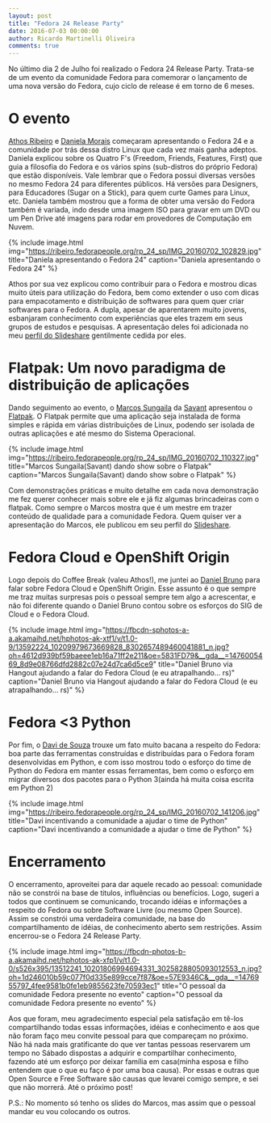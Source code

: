 ```yaml
---
layout: post
title: "Fedora 24 Release Party"
date: 2016-07-03 00:00:00
author: Ricardo Martinelli Oliveira
comments: true
---
```

No último dia 2 de Julho foi realizado o Fedora 24 Release Party. Trata-se de
um evento da comunidade Fedora para comemorar o lançamento de uma nova versão
do Fedora, cujo ciclo de release é em torno de 6 meses.

O evento
========

[Athos Ribeiro][perfil-athos] e [Daniela Morais][perfil-daniela] começaram
apresentando o Fedora 24 e a comunidade por trás dessa distro Linux que cada
vez mais ganha adeptos. Daniela explicou sobre os Quatro F's (Freedom, Friends,
Features, First) que guia a filosofia do Fedora e os vários spins (sub-distros
do próprio Fedora) que estão disponíveis. Vale lembrar que o Fedora possui
diversas versões no mesmo Fedora 24 para diferentes públicos. Há versões para
Designers, para Educadores (Sugar on a Stick), para quem curte Games para Linux,
etc.
Daniela também mostrou que a forma de obter uma versão do Fedora também é variada,
indo desde uma imagem ISO para gravar em um DVD ou um Pen Drive até imagens para
rodar em provedores de Computação em Nuvem.

{% include image.html
        img="https://ribeiro.fedorapeople.org/rp_24_sp/IMG_20160702_102829.jpg"
        title="Daniela apresentando o Fedora 24"
        caption="Daniela apresentando o Fedora 24" %}

Athos por sua vez explicou como contribuir para o Fedora e mostrou dicas muito
úteis para utilização do Fedora, bem como extender o uso com dicas para empacotamento
e distribuição de softwares para quem quer criar softwares para o Fedora.
A dupla, apesar de aparentarem muito jovens, esbanjaram conhecimento com experiências
que eles trazem em seus grupos de estudos e pesquisas. A apresentação deles foi
adicionada no meu [perfil do Slideshare][slides-daniela] gentilmente cedida por eles.

Flatpak: Um novo paradigma de distribuição de aplicações
========================================================
Dando seguimento ao evento, o [Marcos Sungaila][perfil-marcos] da [Savant][site-savant]
apresentou o [Flatpak][site-flatpak]. O Flatpak permite que uma aplicação seja instalada
de forma simples e rápida em várias distribuições de Linux, podendo ser isolada de outras
aplicações e até mesmo do Sistema Operacional.

{% include image.html
        img="https://ribeiro.fedorapeople.org/rp_24_sp/IMG_20160702_110327.jpg"
        title="Marcos Sungaila(Savant) dando show sobre o Flatpak"
        caption="Marcos Sungaila(Savant) dando show sobre o Flatpak" %}

Com demonstrações práticas e muito detalhe em cada nova demonstração me fez querer
conhecer mais sobre ele e já fiz algumas brincadeiras com o flatpak. Como sempre o Marcos
mostra que é um mestre em trazer conteúdo de qualidade para a comunidade Fedora.
Quem quiser ver a apresentação do Marcos, ele publicou em seu perfil do [Slideshare][slides-flatpal].

Fedora Cloud e OpenShift Origin 
===============================
Logo depois do Coffee Break (valeu Athos!), me juntei ao [Daniel Bruno][perfil-daniel]
para falar sobre Fedora Cloud e OpenShift Origin. Esse assunto é o que sempre me traz
muitas surpresas pois o pessoal sempre tem algo a acrescentar, e não foi diferente quando
o Daniel Bruno contou sobre os esforços do SIG de Cloud e o Fedora Cloud.

{% include image.html
        img="https://fbcdn-sphotos-a-a.akamaihd.net/hphotos-ak-xtf1/v/t1.0-9/13592224_10209979673669828_8302657489460041881_n.jpg?oh=4612d939bf59baeee1eb16a71ff2e211&oe=5831FD79&__gda__=1476005469_8d9e08766dfd2882c07e24d7ca6d5ce9"
        title="Daniel Bruno via Hangout ajudando a falar do Fedora Cloud (e eu atrapalhando... rs)"
        caption="Daniel Bruno via Hangout ajudando a falar do Fedora Cloud (e eu atrapalhando... rs)" %}

Fedora <3 Python
================
Por fim, o [Davi de Souza][perfil-davi] trouxe um fato muito bacana a respeito do Fedora:
 boa parte das ferramentas construídas e distribuídas para o Fedora foram desenvolvidas 
em Python, e com isso mostrou todo o esforço do time de Python do Fedora em manter essas
ferramentas, bem como o esforço em migrar diversos dos pacotes para o Python 3(ainda há
muita coisa escrita em Python 2)

{% include image.html
        img="https://ribeiro.fedorapeople.org/rp_24_sp/IMG_20160702_141206.jpg"
        title="Davi incentivando a comunidade a ajudar o time de Python"
        caption="Davi incentivando a comunidade a ajudar o time de Python" %}
        

Encerramento
============
O encerramento, aproveitei para dar aquele recado ao pessoal: comunidade não se constrói
na base de titulos, influências ou benefícios. Logo, sugeri a todos que continuem se comunicando,
trocando idéias e informações a respeito do Fedora ou sobre Software Livre (ou mesmo Open
Source). Assim se constrói uma verdadeira comunidade, na base do compartilhamento de idéias,
de conhecimento aberto sem restrições. Assim encerrou-se o Fedora 24 Release Party.

{% include image.html
        img="https://fbcdn-photos-b-a.akamaihd.net/hphotos-ak-xfp1/v/t1.0-0/s526x395/13512241_10201806994694331_3025828805093012553_n.jpg?oh=1d246010b59c077f0d335e899cce7f87&oe=57E9346C&__gda__=1476955797_4fee9581b0fe1eb9855623fe70593ec1"
        title="O pessoal da comunidade Fedora presente no evento"
        caption="O pessoal da comunidade Fedora presente no evento" %}
        
Aos que foram, meu agradecimento especial pela satisfação em tê-los compartilhando todas essas
informações, idéias e conhecimento e aos que não foram faço meu convite pessoal para que compareçam
no próximo. Não há nada mais gratificante do que ver tantas pessoas reservarem um tempo no
Sábado dispostas a adquirir e compartilhar conhecimento, fazendo até um esforço por deixar família
em casa(minha esposa e filho entendem que o que eu faço é por uma boa causa). Por essas e outras
que Open Source e Free Software são causas que levarei comigo sempre, e sei que não morrerá.
Até o próximo post!

P.S.: No momento só tenho os slides do Marcos, mas assim que o pessoal mandar eu vou colocando os outros.


[perfil-athos]: https://github.com/athos-ribeiro
[perfil-daniela]: https://www.facebook.com/profile.php?id=623168777
[perfil-marcos]: https://ribeiro.fedorapeople.org/rp_24_sp/IMG_20160702_110327.jpg
[slides-flatpal]: http://pt.slideshare.net/msungaila/fedora-dayactivitiesusingflatpaks1
[site-savant]: http://www.savant.com.br/
[site-flatpak]: http://flatpak.org/
[perfil-daniel]: https://www.facebook.com/danielbrunos
[perfil-davi]: https://www.facebook.com/profile.php?id=100011660734085&fref=ts
[slides-daniela]: http://www.slideshare.net/rimolive/fedora-24-release-party